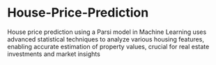 # House-Price-Prediction
House price prediction using a Parsi model in Machine Learning uses advanced statistical techniques to analyze various housing features, enabling accurate estimation of property values, crucial for real estate investments and market insights
